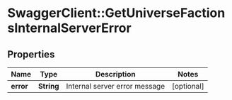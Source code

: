 # SwaggerClient::GetUniverseFactionsInternalServerError

## Properties
Name | Type | Description | Notes
------------ | ------------- | ------------- | -------------
**error** | **String** | Internal server error message | [optional] 


